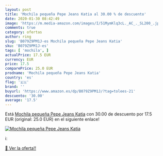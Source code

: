 ```yaml
---
layout: post
title: 'Mochila pequeña Pepe Jeans Katia al 30.00 % de descuento'
date: 2020-01-30 08:42:49
image: 'https://m.media-amazon.com/images/I/51MymKlq3cL._AC_._SL200_.jpg'
comments: true
category: ofertas
author: ring
slug: 'B079Z9PM1J-es Mochila pequeña Pepe Jeans Katia'
sku: 'B079Z9PM1J-es'
tags: [ 'mochila', ]
actualPrice: 17.5 EUR
currency: EUR
price: 17.5
comparePrice: 25.0 EUR
prodname: 'Mochila pequeña Pepe Jeans Katia'
country: 'es'
flag: '🇪🇸'
brand: ''
buyurl: 'https://www.amazon.es/dp/B079Z9PM1J/?tag=tolees-21'
descuento: '30.00'
average: '17.5'
---
```


Está [Mochila pequeña Pepe Jeans Katia](https://www.amazon.es/dp/B079Z9PM1J/?tag=tolees-21) con 30.00 de descuento por 17.5 EUR (original: 25.0 EUR) en el siguiente enlace!

[![Mochila pequeña Pepe Jeans Katia](https://m.media-amazon.com/images/I/51MymKlq3cL._AC_._SL200_.jpg)](https://www.amazon.es/dp/B079Z9PM1J/?tag=tolees-21)

ℹ️:


[🛒 Ver la oferta!!](https://www.amazon.es/dp/B079Z9PM1J/?tag=tolees-21)
